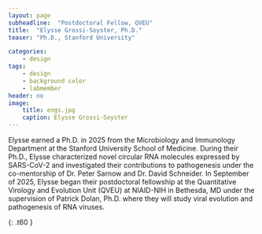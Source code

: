 ```yaml
---
layout: page
subheadline:  "Postdoctoral Fellow, QVEU"
title:  "Elysse Grossi-Soyster, Ph.D."
teaser: "Ph.D., Stanford University"

categories:
    - design
tags:
    - design
    - background color
    - labmember
header: no
image: 
    title: engs.jpg
    caption: Elysse Grossi-Soyster
---
```

Elysse earned a Ph.D. in 2025 from the Microbiology and Immunology Department at the Stanford University School of Medicine. During their Ph.D., Elysse characterized novel circular RNA molecules expressed by SARS-CoV-2 and investigated their contributions to pathogenesis under the co-mentorship of Dr. Peter Sarnow and Dr. David Schneider. In September of 2025, Elysse began their postdoctoral fellowship at the Quantitative Virology and Evolution Unit (QVEU) at NIAID-NIH in Bethesda, MD under the supervision of Patrick Dolan, Ph.D. where they will study viral evolution and pathogenesis of RNA viruses.



{: .t60 }
